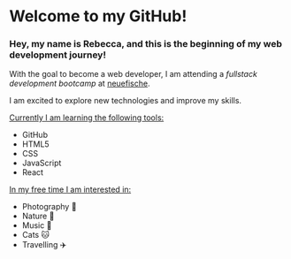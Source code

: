 # Welcome to my GitHub!

### Hey, my name is Rebecca, and this is the beginning of my web development journey!

With the goal to become a web developer, I am attending a _fullstack development bootcamp_ at [neuefische](https://www.neuefische.de/).

I am excited to explore new technologies and improve my skills.

<ins>Currently I am learning the following tools:</ins> 

- GitHub
- HTML5
- CSS
- JavaScript
- React

<ins>In my free time I am interested in:</ins>

- Photography 📸
- Nature 🌲
- Music 🎵
- Cats 🐱
- Travelling ✈️


